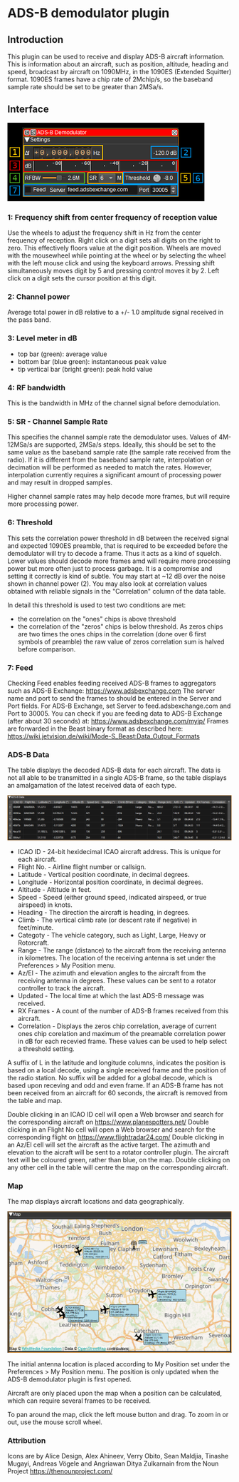 <h1>ADS-B demodulator plugin</h1>

<h2>Introduction</h2>

This plugin can be used to receive and display ADS-B aircraft information. This is information about an aircraft, such as position, altitude, heading and speed, broadcast by aircraft on 1090MHz, in the 1090ES (Extended Squitter) format. 1090ES frames have a chip rate of 2Mchip/s, so the baseband sample rate should be set to be greater than 2MSa/s.

<h2>Interface</h2>

![ADS-B Demodulator plugin GUI](../../../doc/img/ADSBDemod_plugin.png)

<h3>1: Frequency shift from center frequency of reception value</h3>

Use the wheels to adjust the frequency shift in Hz from the center frequency of reception. Right click on a digit sets all digits on the right to zero. This effectively floors value at the digit position. Wheels are moved with the mousewheel while pointing at the wheel or by selecting the wheel with the left mouse click and using the keyboard arrows. Pressing shift simultaneously moves digit by 5 and pressing control moves it by 2. Left click on a digit sets the cursor position at this digit.

<h3>2: Channel power</h3>

Average total power in dB relative to a +/- 1.0 amplitude signal received in the pass band.

<h3>3: Level meter in dB</h3>

  - top bar (green): average value
  - bottom bar (blue green): instantaneous peak value
  - tip vertical bar (bright green): peak hold value

<h3>4: RF bandwidth</h3>

This is the bandwidth in MHz of the channel signal before demodulation.

<h3>5: SR - Channel Sample Rate</h3>

This specifies the channel sample rate the demodulator uses. Values of 4M-12MSa/s are supported, 2MSa/s steps. Ideally, this should be set to the same value as the baseband sample rate (the sample rate received from the radio). If it is different from the baseband sample rate, interpolation or decimation will be performed as needed to match the rates. However, interpolation currently requires a significant amount of processing power and may result in dropped samples.

Higher channel sample rates may help decode more frames, but will require more processing power.

<h3>6: Threshold</h3>

This sets the correlation power threshold in dB between the received signal and expected 1090ES preamble, that is required to be exceeded before the demodulator will try to decode a frame. Thus it acts as a kind of squelch. Lower values should decode more frames amd will require more processing power but more often just to process garbage. It is a compromise and setting it correctly is kind of subtle. You may start at ~12 dB over the noise shown in channel power (2). You may also look at correlation values obtained with reliable signals in the "Correlation" column of the data table.

In detail this threshold is used to test two conditions are met:
  - the correlation on the "ones" chips is above threshold
  - the correlation of the "zeros" chips is below threshold. As zeros chips are two times the ones chips in the correlation (done over 6 first symbols of preamble) the raw value of zeros correlation sum is halved before comparison.

<h3>7: Feed</h3>

Checking Feed enables feeding received ADS-B frames to aggregators such as ADS-B Exchange: https://www.adsbexchange.com The server name and port to send the frames to should be entered in the Server and Port fields. For ADS-B Exchange, set Server to feed.adsbexchange.com and Port to 30005. You can check if you are feeding data to ADS-B Exchange (after about 30 seconds) at: https://www.adsbexchange.com/myip/ Frames are forwarded in the Beast binary format as described here: https://wiki.jetvision.de/wiki/Mode-S_Beast:Data_Output_Formats

<h3>ADS-B Data</h3>

The table displays the decoded ADS-B data for each aircraft. The data is not all able to be transmitted in a single ADS-B frame, so the table displays an amalgamation of the latest received data of each type.

![ADS-B Demodulator Data](../../../doc/img/ADSBDemod_plugin_table.png)

* ICAO ID - 24-bit hexidecimal ICAO aircraft address. This is unique for each aircraft.
* Flight No. - Airline flight number or callsign.
* Latitude - Vertical position coordinate, in decimal degrees.
* Longitude - Horizontal position coordinate, in decimal degrees.
* Altitude - Altitude in feet.
* Speed - Speed (either ground speed, indicated airspeed, or true airspeed) in knots.
* Heading - The direction the aircraft is heading, in degrees.
* Climb - The vertical climb rate (or descent rate if negative) in feet/minute.
* Categoty - The vehicle category, such as Light, Large, Heavy or Rotorcraft.
* Range - The range (distance) to the aircraft from the receiving antenna in kilometres. The location of the receiving antenna is set under the Preferences > My Position menu.
* Az/El - The azimuth and elevation angles to the aircraft from the receiving antenna in degrees. These values can be sent to a rotator controller to track the aircraft.
* Updated - The local time at which the last ADS-B message was received.
* RX Frames - A count of the number of ADS-B frames received from this aircraft.
* Correlation - Displays the zeros chip correlation, average of current ones chip corelation and maximum of the preamable correlation power in dB for each recevied frame. These values can be used to help select a threshold setting.

A suffix of L in the latitude and longitude columns, indicates the position is based on a local decode, using a single received frame and the position of the radio station. No suffix will be added for a global decode, which is based upon receving and odd and even frame.
If an ADS-B frame has not been received from an aircraft for 60 seconds, the aircraft is removed from the table and map.

Double clicking in an ICAO ID cell will open a Web browser and search for the corresponding aircraft on https://www.planespotters.net/
Double clicking in an Flight No cell will open a Web browser and search for the corresponding flight on https://www.flightradar24.com/
Double clicking in an Az/El cell will set the aircraft as the active target. The azimuth and elevation to the aicraft will be sent to a rotator controller plugin. The aircraft text will be coloured green, rather than blue, on the map.
Double clicking on any other cell in the table will centre the map on the corresponding aircraft.

<h3>Map</h3>

The map displays aircraft locations and data geographically.

![ADS-B Demodulator Map](../../../doc/img/ADSBDemod_plugin_map.png)

The initial antenna location is placed according to My Position set under the Preferences > My Position menu. The position is only updated when the ADS-B demodulator plugin is first opened.

Aircraft are only placed upon the map when a position can be calculated, which can require several frames to be received.

To pan around the map, click the left mouse button and drag. To zoom in or out, use the mouse scroll wheel.

<h3>Attribution</h3>

Icons are by Alice Design, Alex Ahineev, Verry Obito, Sean Maldjia, Tinashe Mugayi, Andreas Vögele and Angriawan Ditya Zulkarnain from the Noun Project https://thenounproject.com/
